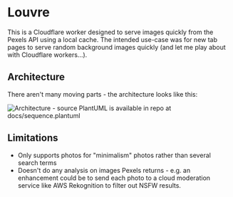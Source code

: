 # Louvre

This is a Cloudflare worker designed to serve images quickly from the Pexels API using a local cache. The intended use-case was for new tab pages to serve random background images quickly (and let me play about with Cloudflare workers...).

## Architecture

There aren't many moving parts - the architecture looks like this:

![Architecture - source PlantUML is available in repo at docs/sequence.plantuml](http://www.plantuml.com/plantuml/proxy?cache=no&src=https://raw.githubusercontent.com/matttennison/louvre/main/docs/sequence.plantuml)

## Limitations

- Only supports photos for "minimalism" photos rather than several search terms
- Doesn't do any analysis on images Pexels returns - e.g. an enhancement could be to send each photo to a cloud moderation service like AWS Rekognition to filter out NSFW results.
